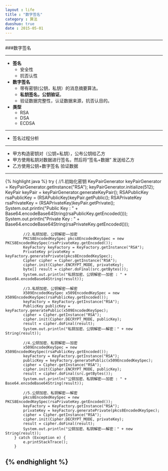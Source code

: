 ```yaml
---
layout : life
title : "数字签名"
category : 算法
duoshuo: true
date : 2015-05-01
---
```


-------------

###数字签名

---------------

* **签名**
	* 安全性
	* 抗否认性
* **数字签名**
	* 带有密钥(公钥，私钥）的消息摘要算法。
	* **私钥签名，公钥验证**。
	* 验证数据完整性，认证数据来源，抗否认目的。
* **类型**
	* RSA
	* DSA
	* ECDSA
	
--------------

* 签名过程分析

-------------
 * 甲方构造密钥对（公钥+私钥），公布公钥给乙方
 * 甲方使用私钥对数据进行签名，然后将“签名+数据” 发送给乙方
 * 乙方使用公钥+数字签名 验证数据

--------------------------
{% highlight java %}
try {
			//1.初始化密钥
			KeyPairGenerator keyPairGenerator = KeyPairGenerator.getInstance("RSA");
			keyPairGenerator.initialize(512);
			KeyPair keyPair = keyPairGenerator.generateKeyPair();
			RSAPublicKey rsaPublicKey = (RSAPublicKey)keyPair.getPublic();
			RSAPrivateKey rsaPrivateKey = (RSAPrivateKey)keyPair.getPrivate();
			System.out.println("Public Key : " + Base64.encodeBase64String(rsaPublicKey.getEncoded())); 
			System.out.println("Private Key : " + Base64.encodeBase64String(rsaPrivateKey.getEncoded())); 
			
			//2.私钥加密、公钥解密——加密
			PKCS8EncodedKeySpec pkcs8EncodedKeySpec = new PKCS8EncodedKeySpec(rsaPrivateKey.getEncoded());
			KeyFactory keyFactory = KeyFactory.getInstance("RSA");
			PrivateKey privateKey = keyFactory.generatePrivate(pkcs8EncodedKeySpec);
			Cipher cipher = Cipher.getInstance("RSA");
			cipher.init(Cipher.ENCRYPT_MODE, privateKey);
			byte[] result = cipher.doFinal(src.getBytes());
			System.out.println("私钥加密、公钥解密——加密 : " + Base64.encodeBase64String(result));
			
			//3.私钥加密、公钥解密——解密
			X509EncodedKeySpec x509EncodedKeySpec = new X509EncodedKeySpec(rsaPublicKey.getEncoded());
			keyFactory = KeyFactory.getInstance("RSA");
			PublicKey publicKey = keyFactory.generatePublic(x509EncodedKeySpec);
			cipher = Cipher.getInstance("RSA");
			cipher.init(Cipher.DECRYPT_MODE, publicKey);
			result = cipher.doFinal(result);
			System.out.println("私钥加密、公钥解密——解密：" + new String(result));
			
			//4.公钥加密、私钥解密——加密
			x509EncodedKeySpec = new X509EncodedKeySpec(rsaPublicKey.getEncoded());
			keyFactory = KeyFactory.getInstance("RSA");
			publicKey = keyFactory.generatePublic(x509EncodedKeySpec);
			cipher = Cipher.getInstance("RSA");
			cipher.init(Cipher.ENCRYPT_MODE, publicKey);
			result = cipher.doFinal(src.getBytes());
			System.out.println("公钥加密、私钥解密——加密 : " + Base64.encodeBase64String(result));
			
			//5.公钥加密、私钥解密——解密
			pkcs8EncodedKeySpec = new PKCS8EncodedKeySpec(rsaPrivateKey.getEncoded());
			keyFactory = KeyFactory.getInstance("RSA");
			privateKey = keyFactory.generatePrivate(pkcs8EncodedKeySpec);
			cipher = Cipher.getInstance("RSA");
			cipher.init(Cipher.DECRYPT_MODE, privateKey);
			result = cipher.doFinal(result);
			System.out.println("公钥加密、私钥解密——解密：" + new String(result));
		} catch (Exception e) {
			e.printStackTrace();
		}
{% endhighlight %}
-----------
